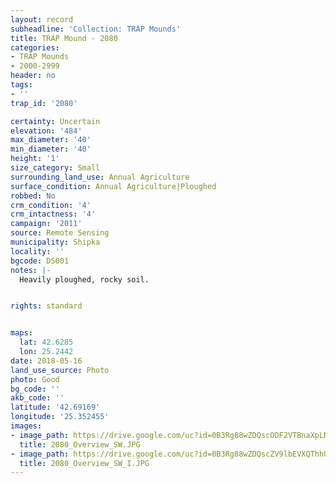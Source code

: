 ```yaml
---
layout: record
subheadline: 'Collection: TRAP Mounds'
title: TRAP Mound - 2080
categories:
- TRAP Mounds
- 2000-2999
header: no
tags:
- ''
trap_id: '2080'

certainty: Uncertain
elevation: '484'
max_diameter: '40'
min_diameter: '40'
height: '1'
size_category: Small
surrounding_land_use: Annual Agriculture
surface_condition: Annual Agriculture|Ploughed
robbed: No
crm_condition: '4'
crm_intactness: '4'
campaign: '2011'
source: Remote Sensing
municipality: Shipka
locality: ''
bgcode: DS001
notes: |-
  Heavily ploughed, rocky soil.


rights: standard


maps:
  lat: 42.6285
  lon: 25.2442
date: 2018-05-16
land_use_source: Photo
photo: Good
bg_code: ''
akb_code: ''
latitude: '42.69169'
longitude: '25.352455'
images:
- image_path: https://drive.google.com/uc?id=0B3Rg88wZDQscODF2VTBnaXpLNEk
  title: 2080_Overview_SW.JPG
- image_path: https://drive.google.com/uc?id=0B3Rg88wZDQscZV9lbEVXQThhUVU
  title: 2080_Overview_SW_I.JPG
---
```

